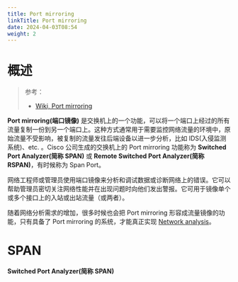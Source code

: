 ```yaml
---
title: Port mirroring
linkTitle: Port mirroring
date: 2024-04-03T08:54
weight: 2
---
```


# 概述

> 参考：
>
> - [Wiki, Port mirroring](https://en.wikipedia.org/wiki/Port_mirroring)

**Port mirroring(端口镜像)** 是交换机上的一个功能，可以将一个端口上经过的所有流量复制一份到另一个端口上。这种方式通常用于需要监控网络流量的环境中，原始流量不受影响，被复制的流量发往后端设备以进一步分析，比如 IDS(入侵监测系统)、etc. 。Cisco 公司生成的交换机上的 Port mirroring 功能称为 **Switched Port Analyzer(简称 SPAN)** 或 **Remote Switched Port Analyzer(简称 RSPAN)**，有时候称为 Span Port。

网络工程师或管理员使用端口镜像来分析和调试数据或诊断网络上的错误。它可以帮助管理员密切关注网络性能并在出现问题时向他们发出警报。它可用于镜像单个或多个接口上的入站或出站流量（或两者）。

随着网络分析需求的增加，很多时候也会把 Port mirroring 形容成流量镜像的功能，只有具备了 Port mirroring 的系统，才能真正实现 [Network analysis](/docs/7.信息安全/Network%20analysis/Network%20analysis.md)。

# SPAN

**Switched Port Analyzer(简称 SPAN)**
